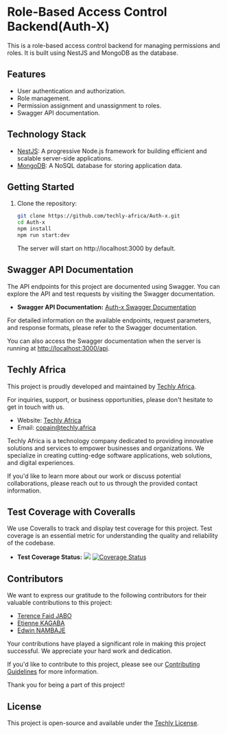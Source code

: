 # Role-Based Access Control Backend(Auth-X)

This is a role-based access control backend for managing permissions and roles. It is built using NestJS and MongoDB as the database.

## Features

- User authentication and authorization.
- Role management.
- Permission assignment and unassignment to roles.
- Swagger API documentation.

## Technology Stack

- [NestJS](https://nestjs.com/): A progressive Node.js framework for building efficient and scalable server-side applications.
- [MongoDB](https://www.mongodb.com/): A NoSQL database for storing application data.

## Getting Started

1. Clone the repository:

   ```bash
   git clone https://github.com/techly-africa/Auth-x.git
   cd Auth-x
   npm install
   npm run start:dev
   ```

   The server will start on http://localhost:3000 by default.

## Swagger API Documentation

The API endpoints for this project are documented using Swagger. You can explore the API and test requests by visiting the Swagger documentation.

- **Swagger API Documentation:** [Auth-x Swagger Documentation](http://51.20.63.73/api)

For detailed information on the available endpoints, request parameters, and response formats, please refer to the Swagger documentation.

You can also access the Swagger documentation when the server is running at [http://localhost:3000/api](http://localhost:3000/api).

## Techly Africa

This project is proudly developed and maintained by [Techly Africa](https://www.techlyafrica.com/).

For inquiries, support, or business opportunities, please don't hesitate to get in touch with us.

- Website: [Techly Africa](https://www.techlyafrica.com/)
- Email: copain@techly.africa

Techly Africa is a technology company dedicated to providing innovative solutions and services to empower businesses and organizations. We specialize in creating cutting-edge software applications, web solutions, and digital experiences.

If you'd like to learn more about our work or discuss potential collaborations, please reach out to us through the provided contact information.

## Test Coverage with Coveralls

We use Coveralls to track and display test coverage for this project. Test coverage is an essential metric for understanding the quality and reliability of the codebase.

- **Test Coverage Status:**
  <a href="https://codeclimate.com/github/techly-africa/mpa-cash-backend/maintainability"><img src="https://api.codeclimate.com/v1/badges/1f6c2024dcbec25991dc/maintainability" /></a>
  <a href='https://coveralls.io/github/techly-africa/Auth-x?branch=user-testing)'><img src='[![Coverage Status](https://coveralls.io/repos/github/techly-africa/Auth-x/badge.svg?branch=user-testing)](https://coveralls.io/github/techly-africa/Auth-x?branch=user-testing)' alt='Coverage Status' /></a>

## Contributors

We want to express our gratitude to the following contributors for their valuable contributions to this project:

- [Terence Faid JABO](https://github.com/faid-terence)
- [Etienne KAGABA](https://github.com/kagaba-etienne)
- [Edwin NAMBAJE](https://github.com/edwinnambaje)

Your contributions have played a significant role in making this project successful. We appreciate your hard work and dedication.

If you'd like to contribute to this project, please see our [Contributing Guidelines](CONTRIBUTING.md) for more information.

Thank you for being a part of this project!

## License

This project is open-source and available under the [Techly License](LICENSE).
